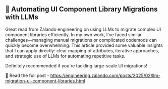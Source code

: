 ## 🤖 Automating UI Component Library Migrations with LLMs

Great read from Zalando engineering on using LLMs to migrate complex UI component libraries efficiently. In my own work, I've faced similar challenges—managing manual migrations or complicated codemods can quickly become overwhelming.
This article provided some valuable insights that I can apply directly: clear mapping of attributes, iterative approaches, and strategic use of LLMs for automating repetitive tasks.

Definitely recommended if you're tackling large-scale UI migrations!

🔗 Read the full post - https://engineering.zalando.com/posts/2025/02/llm-migration-ui-component-libraries.html